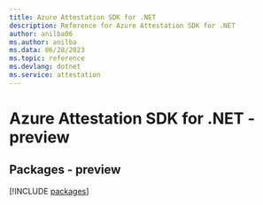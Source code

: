 ```yaml
---
title: Azure Attestation SDK for .NET
description: Reference for Azure Attestation SDK for .NET
author: anilba06
ms.author: anilba
ms.data: 06/28/2023
ms.topic: reference
ms.devlang: dotnet
ms.service: attestation
---
```

# Azure Attestation SDK for .NET - preview
## Packages - preview
[!INCLUDE [packages](attestation-index.md)]